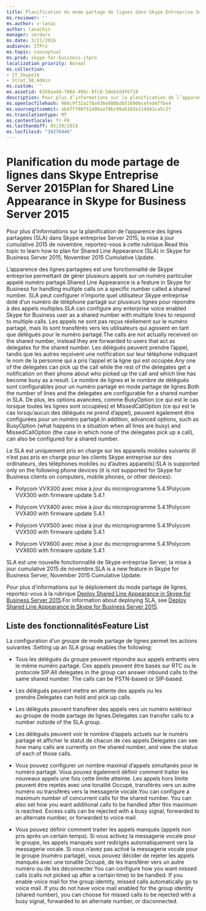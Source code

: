 ```yaml
---
title: Planification du mode partage de lignes dans Skype Entreprise Server 2015
ms.reviewer: ''
ms.author: v-lanac
author: lanachin
manager: serdars
ms.date: 3/21/2016
audience: ITPro
ms.topic: conceptual
ms.prod: skype-for-business-itpro
localization_priority: Normal
ms.collection:
- IT_Skype16
- Strat_SB_Admin
ms.custom: ''
ms.assetid: 6356aad4-700d-495c-8fc8-58eb1d4f6f18
description: Pour plus d’informations sur la planification de l’apparence des lignes partagées (SLA) dans Skype entreprise Server 2015, la mise à jour cumulative 2015 de novembre, reportez-vous à cette rubrique.
ms.openlocfilehash: 966c9f32a27ba936e880bdb51690bcefed4ffbe4
ms.sourcegitcommit: ab47ff88f51a96aaf8bc99a6303e114d41ca5c2f
ms.translationtype: MT
ms.contentlocale: fr-FR
ms.lasthandoff: 05/20/2019
ms.locfileid: "34276446"
---
```

# <a name="plan-for-shared-line-appearance-in-skype-for-business-server-2015"></a><span data-ttu-id="10197-103">Planification du mode partage de lignes dans Skype Entreprise Server 2015</span><span class="sxs-lookup"><span data-stu-id="10197-103">Plan for Shared Line Appearance in Skype for Business Server 2015</span></span>
 
<span data-ttu-id="10197-104">Pour plus d’informations sur la planification de l’apparence des lignes partagées (SLA) dans Skype entreprise Server 2015, la mise à jour cumulative 2015 de novembre, reportez-vous à cette rubrique.</span><span class="sxs-lookup"><span data-stu-id="10197-104">Read this topic to learn how to plan for Shared Line Appearance (SLA) in Skype for Business Server 2015, November 2015 Cumulative Update.</span></span> 
  
<span data-ttu-id="10197-105">L’apparence des lignes partagées est une fonctionnalité de Skype entreprise permettant de gérer plusieurs appels sur un numéro particulier appelé numéro partagé.</span><span class="sxs-lookup"><span data-stu-id="10197-105">Shared Line Appearance is a feature in Skype for Business for handling multiple calls on a specific number called a shared number.</span></span> <span data-ttu-id="10197-106">SLA peut configurer n’importe quel utilisateur Skype entreprise doté d’un numéro de téléphone partagé sur plusieurs lignes pour répondre à des appels multiples.</span><span class="sxs-lookup"><span data-stu-id="10197-106">SLA can configure any enterprise voice enabled Skype for Business user as a shared number with multiple lines to respond to multiple calls.</span></span> <span data-ttu-id="10197-107">Les appels ne sont pas reçus réellement sur le numéro partagé, mais ils sont transférés vers les utilisateurs qui agissent en tant que délégués pour le numéro partagé.</span><span class="sxs-lookup"><span data-stu-id="10197-107">The calls are not actually received on the shared number, instead they are forwarded to users that act as delegates for the shared number.</span></span> <span data-ttu-id="10197-108">Les délégués peuvent prendre l’appel, tandis que les autres reçoivent une notification sur leur téléphone indiquant le nom de la personne qui a pris l’appel et la ligne qui est occupée.</span><span class="sxs-lookup"><span data-stu-id="10197-108">Any one of the delegates can pick up the call while the rest of the delegates get a notification on their phone about who picked up the call and which line has become busy as a result.</span></span> <span data-ttu-id="10197-109">Le nombre de lignes et le nombre de délégués sont configurables pour un numéro partagé en mode partage de lignes.</span><span class="sxs-lookup"><span data-stu-id="10197-109">Both the number of lines and the delegates are configurable for a shared number in SLA.</span></span> <span data-ttu-id="10197-110">De plus, les options avancées, comme BusyOption (ce qui est le cas lorsque toutes les lignes sont occupées) et MissedCallOption (ce qui est le cas lorsqu’aucun des délégués ne prend d’appel), peuvent également être configurées pour un numéro partagé.</span><span class="sxs-lookup"><span data-stu-id="10197-110">In addition, advanced options, such as BusyOption (what happens in a situation when all lines are busy) and MissedCallOption (the case in which none of the delegates pick up a call), can also be configured for a shared number.</span></span>
  
<span data-ttu-id="10197-111">Le SLA est uniquement pris en charge sur les appareils mobiles suivants (il n’est pas pris en charge pour les clients Skype entreprise sur des ordinateurs, des téléphones mobiles ou d’autres appareils):</span><span class="sxs-lookup"><span data-stu-id="10197-111">SLA is supported only on the following phone devices (it is not supported for Skype for Business clients on computers, mobile phones, or other devices):</span></span> 
  
- <span data-ttu-id="10197-112">Polycom VVX300 avec mise à jour du microprogramme 5.4.1</span><span class="sxs-lookup"><span data-stu-id="10197-112">Polycom VVX300 with firmware update 5.4.1</span></span>
    
- <span data-ttu-id="10197-113">Polycom VVX400 avec mise à jour du microprogramme 5.4.1</span><span class="sxs-lookup"><span data-stu-id="10197-113">Polycom VVX400 with firmware update 5.4.1</span></span>
    
- <span data-ttu-id="10197-114">Polycom VVX500 avec mise à jour du microprogramme 5.4.1</span><span class="sxs-lookup"><span data-stu-id="10197-114">Polycom VVX500 with firmware update 5.4.1</span></span>
    
- <span data-ttu-id="10197-115">Polycom VVX600 avec mise à jour du microprogramme 5.4.1</span><span class="sxs-lookup"><span data-stu-id="10197-115">Polycom VVX600 with firmware update 5.4.1</span></span>
    
<span data-ttu-id="10197-116">SLA est une nouvelle fonctionnalité de Skype entreprise Server, la mise à jour cumulative 2015 de novembre.</span><span class="sxs-lookup"><span data-stu-id="10197-116">SLA is a new feature in Skype for Business Server, November 2015 Cumulative Update.</span></span> 
  
<span data-ttu-id="10197-117">Pour plus d’informations sur le déploiement du mode partage de lignes, reportez-vous à la rubrique [Deploy Shared Line Appearance in Skype for Business Server 2015](../../deploy/deploy-enterprise-voice/deploy-shared-line-appearance.md).</span><span class="sxs-lookup"><span data-stu-id="10197-117">For information about deploying SLA, see [Deploy Shared Line Appearance in Skype for Business Server 2015](../../deploy/deploy-enterprise-voice/deploy-shared-line-appearance.md).</span></span>
  
## <a name="feature-list"></a><span data-ttu-id="10197-118">Liste des fonctionnalités</span><span class="sxs-lookup"><span data-stu-id="10197-118">Feature List</span></span>

<span data-ttu-id="10197-119">La configuration d’un groupe de mode partage de lignes permet les actions suivantes :</span><span class="sxs-lookup"><span data-stu-id="10197-119">Setting up an SLA group enables the following:</span></span>
  
- <span data-ttu-id="10197-p102">Tous les délégués du groupe peuvent répondre aux appels entrants vers le même numéro partagé. Ces appels peuvent être basés sur RTC ou le protocole SIP.</span><span class="sxs-lookup"><span data-stu-id="10197-p102">All delegates in the group can answer inbound calls to the same shared number. The calls can be PSTN-based or SIP-based.</span></span>
    
- <span data-ttu-id="10197-122">Les délégués peuvent mettre en attente des appels ou les prendre.</span><span class="sxs-lookup"><span data-stu-id="10197-122">Delegates can hold and pick up calls.</span></span>
    
- <span data-ttu-id="10197-123">Les délégués peuvent transférer des appels vers un numéro extérieur au groupe de mode partage de lignes.</span><span class="sxs-lookup"><span data-stu-id="10197-123">Delegates can transfer calls to a number outside of the SLA group.</span></span>
    
- <span data-ttu-id="10197-124">Les délégués peuvent voir le nombre d’appels actuels sur le numéro partagé et afficher le statut de chacun de ces appels.</span><span class="sxs-lookup"><span data-stu-id="10197-124">Delegates can see how many calls are currently on the shared number, and view the status of each of those calls.</span></span>
    
- <span data-ttu-id="10197-p103">Vous pouvez configurer un nombre maximal d’appels simultanés pour le numéro partagé. Vous pouvez également définir comment traiter les nouveaux appels une fois cette limite atteinte. Les appels hors limite peuvent être rejetés avec une tonalité Occupé, transférés vers un autre numéro ou transférés vers la messagerie vocale.</span><span class="sxs-lookup"><span data-stu-id="10197-p103">You can configure a maximum number of concurrent calls for the shared number. You can also set how you want additional calls to be handled after this maximum is reached. Excess calls can be rejected with a busy signal, forwarded to an alternate number, or forwarded to voice mail.</span></span>
    
- <span data-ttu-id="10197-p104">Vous pouvez définir comment traiter les appels manqués (appels non pris après un certain temps). Si vous activez la messagerie vocale pour le groupe, les appels manqués sont redirigés automatiquement vers la messagerie vocale. Si vous n’avez pas activé la messagerie vocale pour le groupe (numéro partagé), vous pouvez décider de rejeter les appels manqués avec une tonalité Occupé, de les transférer vers un autre numéro ou de les déconnecter.</span><span class="sxs-lookup"><span data-stu-id="10197-p104">You can configure how you want missed calls (calls not picked up after a certain time) to be handled. If you enable voice mail for the group identity, missed calls automatically go to voice mail. If you do not have voice mail enabled for the group identity (shared number), you can choose for missed calls to be rejected with a busy signal, forwarded to an alternate number, or disconnected.</span></span>
    

